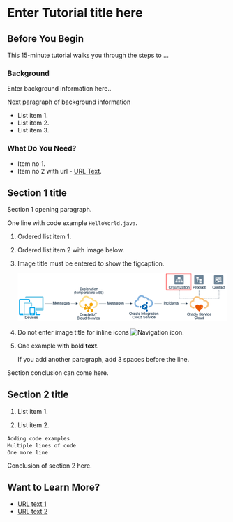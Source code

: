 # Enter Tutorial title here
## Before You Begin

This 15-minute tutorial walks you through the steps to ...

### Background
Enter background information here..

Next paragraph of background information
* List item 1.
* List item 2.
* List item 3.

### What Do You Need?

* Item no 1.
* Item no 2 with url - [URL Text](https://www.oracle.com).

## Section 1 title

Section 1 opening paragraph.

One line with code example `HelloWorld.java`.

1. Ordered list item 1.
2. Ordered list item 2 with image below.
3. Image title must be entered to show the figcaption.

    ![Image alt text](img/screenshot1.png "image title")

4. Do not enter image title for inline icons ![Navigation icon](img/navigation_icon.png).

4. One example with bold **text**.

   If you add another paragraph, add 3 spaces before the line.

Section conclusion can come here.

## Section 2 title

1. List item 1.

2. List item 2.

```
Adding code examples
Multiple lines of code
One more line
```
Conclusion of section 2 here.


## Want to Learn More?

* [URL text 1](http://docs.oracle.com)
* [URL text 2](http://docs.oracle.com)